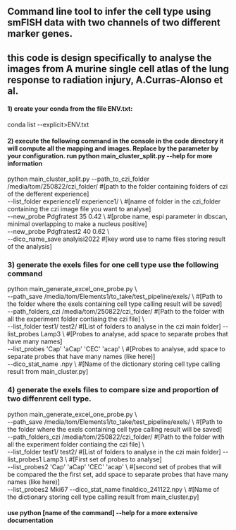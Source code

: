 



## Command line tool to infer the cell type using smFISH data with two channels of two different marker genes. 
## this code is design specifically to analyse the images from **A murine single cell atlas of the lung response to radiation injury**, A.Curras-Alonso et al.

#### 1) create your conda from the file ENV.txt: 
conda list --explicit>ENV.txt

#### 2) execute the following command in the console in the code directory it will compute all the mapping and images. Replace by the parameter by your configuration.  run  python main_cluster_split.py --help for more information

python main_cluster_split.py --path_to_czi_folder /media/tom/250822/czi_folder/ #[path to the folder containing folders of czi of the defferent experience] \
--list_folder experience1/ experience1/ \ #[name of folder in the czi_folder containing the czi image file you want to analyse] <br />
--new_probe Pdgfratest 35 0.42 \ #[probe name, espi parameter in dbscan, minimal overlapping to make a nucleus positive] <br />
--new_probe Pdgfratest2 40 0.62 \ <br />
--dico_name_save analyisi2022 #[key word use to name files storing result of the analysis]  <br />


### 3) generate the exels files for one cell type use the following command

python  main_generate_excel_one_probe.py \ <br />
--path_save /media/tom/Elements1/to_take/test_pipeline/exels/ \ #[Path to the folder where the exels containing cell type calling result will be saved] <br />
--path_folders_czi /media/tom/250822/czi_folder/  #[Path to the  folder with all the experiment folder contiaing the czi file] \ <br />
--list_folder test1/ test2/ #[List of folders to analyse in the czi main folder]
--list_probes Lamp3 \ #[Probes to analyse, add space to separate probes that have many names] <br />
--list_probes 'Cap' 'aCap' 'CEC' 'acap' \ #[Probes to analyse, add space to separate probes that have many names (like here)] <br />
--dico_stat_name .npy \ #[Name of the dictionary storing cell type calling result from main_cluster.py] <br />


### 4) generate the exels files to compare size and proportion of two diffenrent cell type.



python  main_generate_excel_one_probe.py \ <br />
--path_save /media/tom/Elements1/to_take/test_pipeline/exels/ \ #[Path to the folder where the exels containing cell type calling result will be saved] <br />
--path_folders_czi /media/tom/250822/czi_folder/  #[Path to the  folder with all the experiment folder contiaing the czi file] \ <br />
--list_folder test1/ test2/ #[List of folders to analyse in the czi main folder]
--list_probes1 Lamp3 \ #[First set of probes to analyse] <br />
--list_probes2 'Cap' 'aCap' 'CEC' 'acap' \ #[second set of probes that will be compared the the first set, add space to separate probes that have many names (like here)]  <br />
--list_probes2 Mki67
--dico_stat_name finaldico_241122.npy \ #[Name of the dictionary storing cell type calling result from main_cluster.py] <br />


#### use python [name of the command] --help for a more extensive documentation



